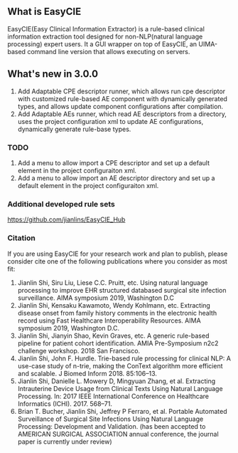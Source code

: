 ## What is EasyCIE
EasyCIE(Easy Clinical Information Extractor) is a rule-based clinical information extraction tool designed for non-NLP(natural language processing) expert users. It a GUI wrapper on top of EasyCIE, an UIMA-based command line version that allows executing on servers.

## What's new in 3.0.0
1. Add Adaptable CPE descriptor runner, which allows run cpe descriptor with customized rule-based AE component with dynamically generated types, and allows update component configurations after compilation.
2. Add Adaptable AEs runner, which read AE descriptors from a directory, uses the project configuration xml to update AE configurations, dynamically generate rule-base types.


### TODO
1. Add a menu to allow import a CPE descriptor and set up a default element in the project configuraiton xml.
1. Add a menu to allow import an AE descriptor directory and set up a default element in the project configuraiton xml.

### Additional developed rule sets
https://github.com/jianlins/EasyCIE_Hub

### Citation
If you are using EasyCIE for your research work and plan to publish, please consider cite one of the following publications where you consider as most fit:
1.	Jianlin Shi, Siru Liu, Liese C.C. Pruitt, etc. Using natural language processing to improve EHR structured databased surgical site infection surveillance. AIMA symposium 2019, Washington D.C
2.	Jianlin Shi, Kensaku Kawamoto, Wendy Kohlmann, etc. Extracting disease onset from family history comments in the electronic health record using Fast Healthcare Interoperability Resources. AIMA symposium 2019, Washington D.C.
3. Jianlin Shi, Jianyin Shao, Kevin Graves, etc. A generic rule-based pipeline for patient cohort identification. AMIA Pre-Symposium n2c2 challenge workshop. 2018 San Francisco.
4. Jianlin Shi, John F. Hurdle. Trie-based rule processing for clinical NLP: A use-case study of n-trie, making the ConText algorithm more efficient and scalable. J Biomed Inform 2018. 85:106–13. 
5. Jianlin Shi, Danielle L. Mowery D, Mingyuan Zhang, et al. Extracting Intrauterine Device Usage from Clinical Texts Using Natural Language Processing. In: 2017 IEEE International Conference on Healthcare Informatics (ICHI). 2017. 568–71.
6. Brian T. Bucher, Jianlin Shi, Jeffrey P Ferraro, et al. Portable Automated Surveillance of Surgical Site Infections Using Natural Language Processing: Development and Validation. (has been accepted to AMERICAN SURGICAL ASSOCIATION annual conference, the journal paper is currently under review)


